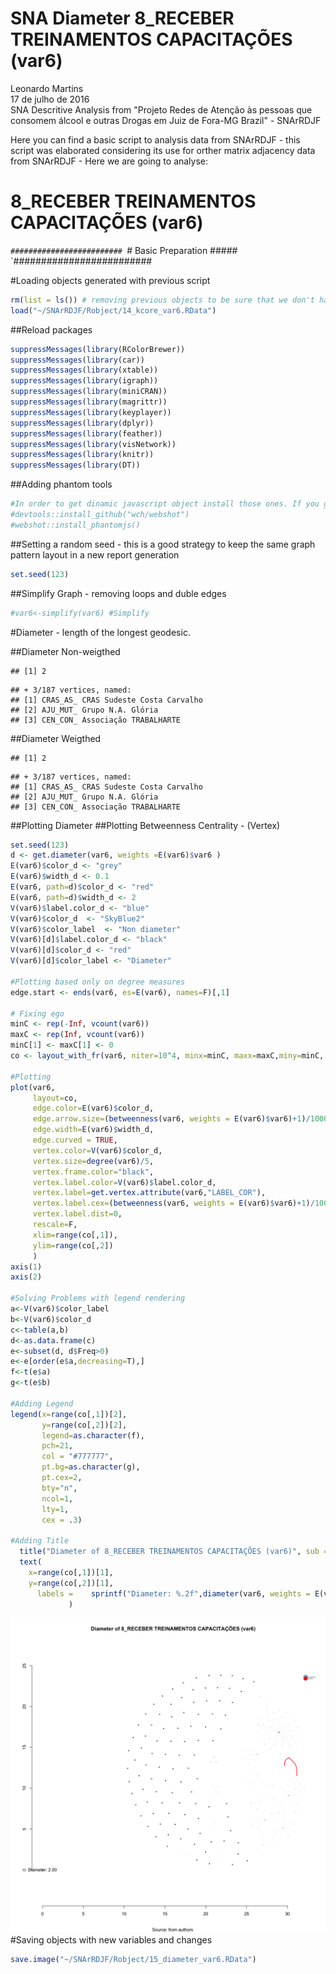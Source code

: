 # SNA Diameter 8_RECEBER TREINAMENTOS CAPACITAÇÕES (var6)
Leonardo Martins  
17 de julho de 2016  
SNA Descritive Analysis from "Projeto Redes de Atenção às pessoas que consomem álcool e outras Drogas em Juiz de Fora-MG   Brazil"  - SNArRDJF

Here you can find a basic script to analysis data from SNArRDJF - this script was elaborated considering its use for orther matrix adjacency data from SNArRDJF - Here we are going to analyse:

# 8_RECEBER TREINAMENTOS CAPACITAÇÕES (var6)

`#########################
`# Basic Preparation #####
`#########################

#Loading objects generated with previous script 

```r
rm(list = ls()) # removing previous objects to be sure that we don't have objects conflicts name
load("~/SNArRDJF/Robject/14_kcore_var6.RData")
```
##Reload packages

```r
suppressMessages(library(RColorBrewer))
suppressMessages(library(car))
suppressMessages(library(xtable))
suppressMessages(library(igraph))
suppressMessages(library(miniCRAN))
suppressMessages(library(magrittr))
suppressMessages(library(keyplayer))
suppressMessages(library(dplyr))
suppressMessages(library(feather))
suppressMessages(library(visNetwork))
suppressMessages(library(knitr))
suppressMessages(library(DT))
```
##Adding phantom tools

```r
#In order to get dinamic javascript object install those ones. If you get problems installing go to Stackoverflow.com and type your error to discover what to do. In some cases the libraries need to be intalled in outside R libs.
#devtools::install_github("wch/webshot")
#webshot::install_phantomjs()
```
##Setting a random seed - this is a good strategy to keep the same graph pattern layout in a new report generation

```r
set.seed(123)
```

##Simplify Graph - removing loops and duble edges 

```r
#var6<-simplify(var6) #Simplify
```


#Diameter - length of the longest geodesic.

##Diameter Non-weigthed 

```
## [1] 2
```

```
## + 3/187 vertices, named:
## [1] CRAS_AS_ CRAS Sudeste Costa Carvalho
## [2] AJU_MUT_ Grupo N.A. Glória          
## [3] CEN_CON_ Associação TRABALHARTE
```
##Diameter Weigthed 

```
## [1] 2
```

```
## + 3/187 vertices, named:
## [1] CRAS_AS_ CRAS Sudeste Costa Carvalho
## [2] AJU_MUT_ Grupo N.A. Glória          
## [3] CEN_CON_ Associação TRABALHARTE
```
##Plotting Diameter
##Plotting Betweenness Centrality - (Vertex)

```r
set.seed(123)
d <- get.diameter(var6, weights =E(var6)$var6 )
E(var6)$color_d <- "grey"
E(var6)$width_d <- 0.1
E(var6, path=d)$color_d <- "red"
E(var6, path=d)$width_d <- 2
V(var6)$label.color_d <- "blue"
V(var6)$color_d  <- "SkyBlue2"
V(var6)$color_label  <- "Non diameter"
V(var6)[d]$label.color_d <- "black"
V(var6)[d]$color_d <- "red"
V(var6)[d]$color_label <- "Diameter"

#Plotting based only on degree measures 
edge.start <- ends(var6, es=E(var6), names=F)[,1]

# Fixing ego
minC <- rep(-Inf, vcount(var6))
maxC <- rep(Inf, vcount(var6))
minC[1] <- maxC[1] <- 0
co <- layout_with_fr(var6, niter=10^4, minx=minC, maxx=maxC,miny=minC, maxy=maxC, weights = E(var6)$var6)

#Plotting
plot(var6, 
     layout=co,
     edge.color=E(var6)$color_d,
     edge.arrow.size=(betweenness(var6, weights = E(var6)$var6)+1)/100000,
     edge.width=E(var6)$width_d,
     edge.curved = TRUE,
     vertex.color=V(var6)$color_d,
     vertex.size=degree(var6)/5,
     vertex.frame.color="black",
     vertex.label.color=V(var6)$label.color_d,
     vertex.label=get.vertex.attribute(var6,"LABEL_COR"),
     vertex.label.cex=(betweenness(var6, weights = E(var6)$var6)+1)/10000,
     vertex.label.dist=0,
     rescale=F,
     xlim=range(co[,1]), 
     ylim=range(co[,2])
     )
axis(1)
axis(2)

#Solving Problems with legend rendering 
a<-V(var6)$color_label 
b<-V(var6)$color_d
c<-table(a,b)
d<-as.data.frame(c)
e<-subset(d, d$Freq>0)
e<-e[order(e$a,decreasing=T),] 
f<-t(e$a)
g<-t(e$b)

#Adding Legend
legend(x=range(co[,1])[2], 
       y=range(co[,2])[2],
       legend=as.character(f),
       pch=21,
       col = "#777777", 
       pt.bg=as.character(g),
       pt.cex=2,
       bty="n", 
       ncol=1,
       lty=1,
       cex = .3)

#Adding Title
  title("Diameter of 8_RECEBER TREINAMENTOS CAPACITAÇÕES (var6)", sub = "Source: from authors ")
  text( 
    x=range(co[,1])[1],
    y=range(co[,2])[1], 
      labels =    sprintf("Diameter: %.2f",diameter(var6, weights = E(var6)$var6))
             )
```

![](8_RECEBER_TREINAMENTOS_CAPACITAÇÕES_15_diameter_files/figure-html/unnamed-chunk-8-1.png)<!-- -->
#Saving objects with new variables and changes

```r
save.image("~/SNArRDJF/Robject/15_diameter_var6.RData") 
```


